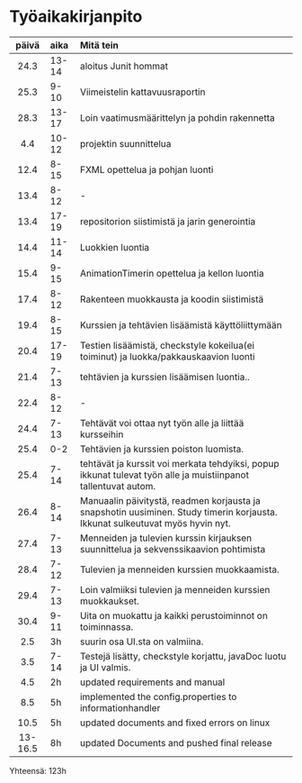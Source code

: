 # Työaikakirjanpito

|päivä |aika| Mitä tein|
|:----:|:-----| :-----|
| 24.3 |13-14| aloitus Junit hommat|
| 25.3 |9-10| Viimeistelin kattavuusraportin|
| 28.3 |13-17| Loin vaatimusmäärittelyn ja pohdin rakennetta|
| 4.4 | 10-12| projektin suunnittelua|
| 12.4| 8-15 | FXML opettelua ja pohjan luonti|
| 13.4 | 8-12 | -||- |
| 13.4 | 17-19 | repositorion siistimistä ja jarin generointia  |
| 14.4 | 11-14 | Luokkien luontia|
| 15.4 | 9-15 | AnimationTimerin opettelua ja kellon luontia |
| 17.4 | 8-12 | Rakenteen muokkausta ja koodin siistimistä |
| 19.4 | 8-15 | Kurssien ja tehtävien lisäämistä käyttöliittymään|
| 20.4 | 17-19| Testien lisäämistä, checkstyle kokeilua(ei toiminut) ja luokka/pakkauskaavion luonti |
| 21.4 | 7-13 | tehtävien ja kurssien lisäämisen luontia..|
| 22.4 | 8-12 | -||- |
| 24.4 | 7-13 | Tehtävät voi ottaa nyt työn alle ja liittää kursseihin |
| 25.4 | 0-2  | Tehtävien ja kurssien poiston luomista.|
| 25.4 | 7-14 | tehtävät ja kurssit voi merkata tehdyiksi, popup ikkunat tulevat työn alle ja muistiinpanot tallentuvat autom. |
| 26.4 | 8-14 | Manuaalin päivitystä, readmen korjausta ja snapshotin uusiminen. Study timerin korjausta. Ikkunat sulkeutuvat myös hyvin nyt.| 
| 27.4 | 7-13 | Menneiden ja tulevien kurssin kirjauksen suunnittelua ja sekvenssikaavion pohtimista|
| 28.4 | 7-12 | Tulevien ja menneiden kurssien muokkaamista.|
| 29.4 | 7-13 | Loin valmiiksi tulevien ja menneiden kurssien muokkaukset. |
| 30.4 | 9-11 | Uita on muokattu ja kaikki perustoiminnot on toiminnassa.|
| 2.5  | 3h | suurin osa UI.sta on valmiina.|
| 3.5 | 7-14 | Testejä lisätty, checkstyle korjattu, javaDoc luotu ja UI valmis. |
| 4.5 | 2h | updated requirements and manual |
| 8.5 |  5h |implemented the config.properties to informationhandler|
| 10.5 | 5h | updated documents and fixed errors on linux |
| 13-16.5 | 8h| updated Documents and pushed final release|

Yhteensä: 123h

